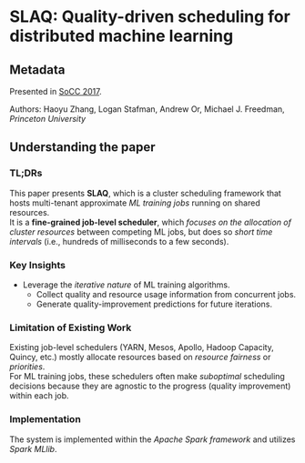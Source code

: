 # SLAQ: Quality-driven scheduling for distributed machine learning

## Metadata

Presented in [SoCC 2017](https://doi.org/10.1145/3127479.3127490).

Authors: Haoyu Zhang, Logan Stafman, Andrew Or, Michael J. Freedman, _Princeton University_

## Understanding the paper

### TL;DRs

This paper presents **SLAQ**, which is a cluster scheduling framework that hosts multi-tenant approximate _ML training jobs_ running on shared resources.\
It is a **fine-grained job-level scheduler**, which _focuses on the allocation of cluster resources_ between competing ML jobs, but does so _short time intervals_ (i.e., hundreds of milliseconds to a few seconds).

### Key Insights

* Leverage the _iterative nature_ of ML training algorithms.
  * Collect quality and resource usage information from concurrent jobs.
  * Generate quality-improvement predictions for future iterations.

### Limitation of Existing Work

Existing job-level schedulers (YARN, Mesos, Apollo, Hadoop Capacity, Quincy, etc.) mostly allocate resources based on _resource fairness_ or _priorities_.\
For ML training jobs, these schedulers often make _suboptimal_ scheduling decisions because they are agnostic to the progress (quality improvement) within each job.

### Implementation

The system is implemented within the _Apache Spark framework_ and utilizes _Spark MLlib_.
